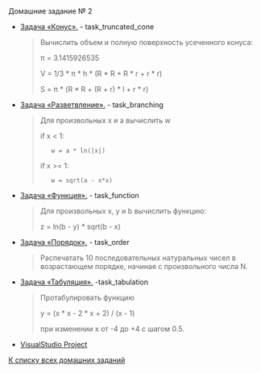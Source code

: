 ##
Домашние задание № 2

- [Задача «Конус».](task_truncated_cone/truncated_cone.cpp) \- task_truncated_cone
    > Вычислить объем и полную поверхность усеченного конуса:
    >
    > π =  3.1415926535
    >
    > V = 1/3 * π * h * (R * R + R * r + r * r)
    >
    > S = π * (R * R + (R + r) * l + r * r)

- [Задача «Разветвление».](task_branching/branching.cpp) \- task_branching
    > Для произвольных x и a вычислить w
    >
    >    if x < 1:
    >
    >        w = a * ln(|x|)
    >    
    >    if x >= 1:
    >
    >        w = sqrt(a - x*x)


- [Задача «Функция».](task_function\function.cpp) \- task_function
    > Для произвольных x, y и b вычислить функцию:
    >
    > z = ln(b - y) * sqrt(b - x)

- [Задача «Порядок».](task_order/order.cpp) \- task_order
    > Распечатать 10 последовательных натуральных чисел в возрастающем порядке, начиная с произвольного числа N.


- [Задача «Табуляция».](task_tabulation/tabulation.cpp) \-task_tabulation
    > Протабулировать функцию 
    >
    > y = (x * x - 2 * x + 2) / (x - 1)
    >
    > при изменении x от -4 до +4 с шагом 0.5. 

- [VisualStudio Project](VisualStudio_Homework_2)

[К списку всех домашних заданий](https://github.com/Vedji/Procedural_Programming_HomeWork)
